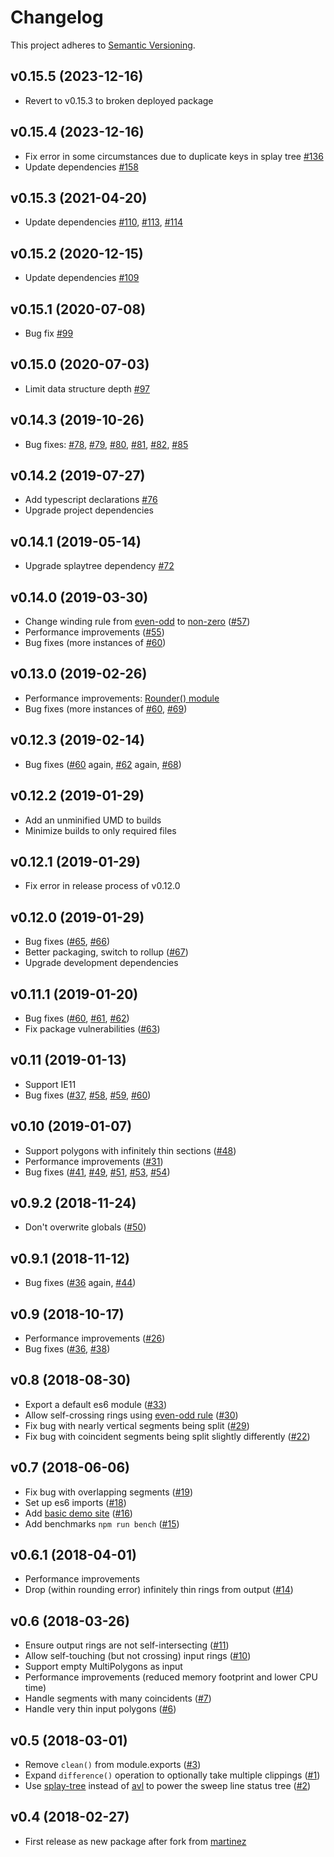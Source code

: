# Changelog

This project adheres to [Semantic Versioning](https://semver.org/).

## v0.15.5 (2023-12-16)

- Revert to v0.15.3 to broken deployed package

## v0.15.4 (2023-12-16)

- Fix error in some circumstances due to duplicate keys in splay tree [#136](https://github.com/mfogel/polygon-clipping/pull/136)
- Update dependencies [#158](https://github.com/mfogel/polygon-clipping/pull/158)

## v0.15.3 (2021-04-20)

- Update dependencies [#110](https://github.com/mfogel/polygon-clipping/pull/110), [#113](https://github.com/mfogel/polygon-clipping/pull/113), [#114](https://github.com/mfogel/polygon-clipping/pull/114)

## v0.15.2 (2020-12-15)

- Update dependencies [#109](https://github.com/mfogel/polygon-clipping/pull/109)

## v0.15.1 (2020-07-08)

- Bug fix [#99](https://github.com/mfogel/polygon-clipping/issues/99)

## v0.15.0 (2020-07-03)

- Limit data structure depth [#97](https://github.com/mfogel/polygon-clipping/issues/97)

## v0.14.3 (2019-10-26)

- Bug fixes: [#78](https://github.com/mfogel/polygon-clipping/issues/78), [#79](https://github.com/mfogel/polygon-clipping/issues/79), [#80](https://github.com/mfogel/polygon-clipping/issues/80), [#81](https://github.com/mfogel/polygon-clipping/issues/81), [#82](https://github.com/mfogel/polygon-clipping/issues/82), [#85](https://github.com/mfogel/polygon-clipping/issues/85)

## v0.14.2 (2019-07-27)

- Add typescript declarations [#76](https://github.com/mfogel/polygon-clipping/issues/76)
- Upgrade project dependencies

## v0.14.1 (2019-05-14)

- Upgrade splaytree dependency [#72](https://github.com/mfogel/polygon-clipping/issues/72)

## v0.14.0 (2019-03-30)

- Change winding rule from [even-odd](https://en.wikipedia.org/wiki/Even%E2%80%93odd_rule) to [non-zero](https://en.wikipedia.org/wiki/Nonzero-rule) ([#57](https://github.com/mfogel/polygon-clipping/issues/57))
- Performance improvements ([#55](https://github.com/mfogel/polygon-clipping/issues/55))
- Bug fixes (more instances of [#60](https://github.com/mfogel/polygon-clipping/issues/60))

## v0.13.0 (2019-02-26)

- Performance improvements: [Rounder() module](https://github.com/mfogel/polygon-clipping/commit/59b6713d4e72eedf23d64d0ac2a51c84ddce1df7)
- Bug fixes (more instances of [#60](https://github.com/mfogel/polygon-clipping/issues/60), [#69](https://github.com/mfogel/polygon-clipping/issues/69))

## v0.12.3 (2019-02-14)

- Bug fixes ([#60](https://github.com/mfogel/polygon-clipping/issues/60) again, [#62](https://github.com/mfogel/polygon-clipping/issues/62) again, [#68](https://github.com/mfogel/polygon-clipping/issues/68))

## v0.12.2 (2019-01-29)

- Add an unminified UMD to builds
- Minimize builds to only required files

## v0.12.1 (2019-01-29)

- Fix error in release process of v0.12.0

## v0.12.0 (2019-01-29)

- Bug fixes ([#65](https://github.com/mfogel/polygon-clipping/issues/65), [#66](https://github.com/mfogel/polygon-clipping/issues/66))
- Better packaging, switch to rollup ([#67](https://github.com/mfogel/polygon-clipping/issues/67))
- Upgrade development dependencies

## v0.11.1 (2019-01-20)

- Bug fixes ([#60](https://github.com/mfogel/polygon-clipping/issues/60), [#61](https://github.com/mfogel/polygon-clipping/issues/61), [#62](https://github.com/mfogel/polygon-clipping/issues/62))
- Fix package vulnerabilities ([#63](https://github.com/mfogel/polygon-clipping/issues/63))

## v0.11 (2019-01-13)

- Support IE11
- Bug fixes ([#37](https://github.com/mfogel/polygon-clipping/issues/37), [#58](https://github.com/mfogel/polygon-clipping/issues/58), [#59](https://github.com/mfogel/polygon-clipping/issues/59), [#60](https://github.com/mfogel/polygon-clipping/issues/60))

## v0.10 (2019-01-07)

- Support polygons with infinitely thin sections ([#48](https://github.com/mfogel/polygon-clipping/issues/48))
- Performance improvements ([#31](https://github.com/mfogel/polygon-clipping/issues/31))
- Bug fixes ([#41](https://github.com/mfogel/polygon-clipping/issues/41), [#49](https://github.com/mfogel/polygon-clipping/issues/49), [#51](https://github.com/mfogel/polygon-clipping/issues/51), [#53](https://github.com/mfogel/polygon-clipping/issues/53), [#54](https://github.com/mfogel/polygon-clipping/issues/54))

## v0.9.2 (2018-11-24)

- Don't overwrite globals ([#50](https://github.com/mfogel/polygon-clipping/issues/50))

## v0.9.1 (2018-11-12)

- Bug fixes ([#36](https://github.com/mfogel/polygon-clipping/issues/36) again, [#44](https://github.com/mfogel/polygon-clipping/issues/44))

## v0.9 (2018-10-17)

- Performance improvements ([#26](https://github.com/mfogel/polygon-clipping/issues/26))
- Bug fixes ([#36](https://github.com/mfogel/polygon-clipping/issues/36), [#38](https://github.com/mfogel/polygon-clipping/issues/38))

## v0.8 (2018-08-30)

- Export a default es6 module ([#33](https://github.com/mfogel/polygon-clipping/issues/33))
- Allow self-crossing rings using [even-odd rule](https://en.wikipedia.org/wiki/Even%E2%80%93odd_rule) ([#30](https://github.com/mfogel/polygon-clipping/issues/30))
- Fix bug with nearly vertical segments being split ([#29](https://github.com/mfogel/polygon-clipping/issues/29))
- Fix bug with coincident segments being split slightly differently ([#22](https://github.com/mfogel/polygon-clipping/issues/22))

## v0.7 (2018-06-06)

- Fix bug with overlapping segments ([#19](https://github.com/mfogel/polygon-clipping/issues/19))
- Set up es6 imports ([#18](https://github.com/mfogel/polygon-clipping/issues/18))
- Add [basic demo site](https://polygon-clipping.js.org/) ([#16](https://github.com/mfogel/polygon-clipping/issues/16))
- Add benchmarks `npm run bench` ([#15](https://github.com/mfogel/polygon-clipping/issues/15))

## v0.6.1 (2018-04-01)

- Performance improvements
- Drop (within rounding error) infinitely thin rings from output ([#14](https://github.com/mfogel/polygon-clipping/issues/14))

## v0.6 (2018-03-26)

- Ensure output rings are not self-intersecting ([#11](https://github.com/mfogel/polygon-clipping/issues/11))
- Allow self-touching (but not crossing) input rings ([#10](https://github.com/mfogel/polygon-clipping/issues/10))
- Support empty MultiPolygons as input
- Performance improvements (reduced memory footprint and lower CPU time)
- Handle segments with many coincidents ([#7](https://github.com/mfogel/polygon-clipping/issues/7))
- Handle very thin input polygons ([#6](https://github.com/mfogel/polygon-clipping/issues/6))

## v0.5 (2018-03-01)

- Remove `clean()` from module.exports ([#3](https://github.com/mfogel/polygon-clipping/issues/3))
- Expand `difference()` operation to optionally take multiple clippings ([#1](https://github.com/mfogel/polygon-clipping/issues/1))
- Use [splay-tree](https://github.com/w8r/splay-tree) instead of [avl](https://github.com/w8r/avl) to power the sweep line status tree ([#2](https://github.com/mfogel/polygon-clipping/issues/2))

## v0.4 (2018-02-27)

- First release as new package after fork from [martinez](https://github.com/w8r/martinez)
